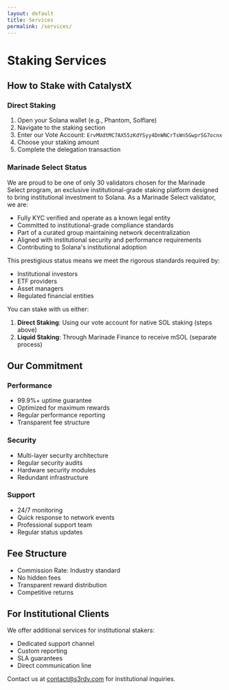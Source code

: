 ```yaml
---
layout: default
title: Services
permalink: /services/
---
```


# Staking Services

## How to Stake with CatalystX

### Direct Staking
1. Open your Solana wallet (e.g., Phantom, Solflare)
2. Navigate to the staking section
3. Enter our Vote Account: `ErvMUdtMC7AX55zKdYSyy4DnWNCrTsWn5GwprSG7ocnx`
4. Choose your staking amount
5. Complete the delegation transaction

### Marinade Select Status
We are proud to be one of only 30 validators chosen for the Marinade Select program, an exclusive institutional-grade staking platform designed to bring institutional investment to Solana. As a Marinade Select validator, we are:
- Fully KYC verified and operate as a known legal entity
- Committed to institutional-grade compliance standards
- Part of a curated group maintaining network decentralization
- Aligned with institutional security and performance requirements
- Contributing to Solana's institutional adoption

This prestigious status means we meet the rigorous standards required by:
- Institutional investors
- ETF providers
- Asset managers
- Regulated financial entities

You can stake with us either:
1. **Direct Staking**: Using our vote account for native SOL staking (steps above)
2. **Liquid Staking**: Through Marinade Finance to receive mSOL (separate process)

## Our Commitment

### Performance
- 99.9%+ uptime guarantee
- Optimized for maximum rewards
- Regular performance reporting
- Transparent fee structure

### Security
- Multi-layer security architecture
- Regular security audits
- Hardware security modules
- Redundant infrastructure

### Support
- 24/7 monitoring
- Quick response to network events
- Professional support team
- Regular status updates

## Fee Structure
- Commission Rate: Industry standard
- No hidden fees
- Transparent reward distribution
- Competitive returns

## For Institutional Clients
We offer additional services for institutional stakers:
- Dedicated support channel
- Custom reporting
- SLA guarantees
- Direct communication line

Contact us at contact@s3rdv.com for institutional inquiries. 